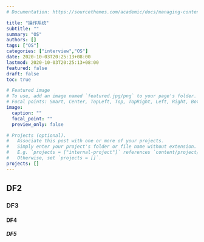 ```yaml
---
# Documentation: https://sourcethemes.com/academic/docs/managing-content/

title: "操作系统"
subtitle: ""
summary: "OS"
authors: []
tags: ["OS"]
categories: ["interview","OS"]
date: 2020-10-03T20:25:13+08:00
lastmod: 2020-10-03T20:25:13+08:00
featured: false
draft: false
toc: true

# Featured image
# To use, add an image named `featured.jpg/png` to your page's folder.
# Focal points: Smart, Center, TopLeft, Top, TopRight, Left, Right, BottomLeft, Bottom, BottomRight.
image:
  caption: ""
  focal_point: ""
  preview_only: false

# Projects (optional).
#   Associate this post with one or more of your projects.
#   Simply enter your project's folder or file name without extension.
#   E.g. `projects = ["internal-project"]` references `content/project/deep-learning/index.md`.
#   Otherwise, set `projects = []`.
projects: []
---
```




## DF2

### DF3

#### DF4

##### DF5
